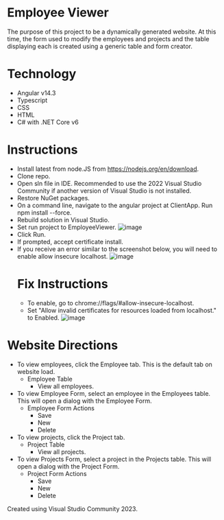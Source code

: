 # Employee Viewer
The purpose of this project to be a dynamically generated website. At this time, the form used to modify the employees and projects and the table displaying each is created using a generic table and form creator.

# Technology
- Angular v14.3
- Typescript
- CSS
- HTML
- C# with .NET Core v6

# Instructions
- Install latest from node.JS from https://nodejs.org/en/download.
- Clone repo.
- Open sln file in IDE. Recommended to use the 2022 Visual Studio Community if another version of Visual Studio is not installed.
- Restore NuGet packages.
- On a command line, navigate to the angular project at ClientApp. Run npm install --force.
- Rebuild solution in Visual Studio.
- Set run project to EmployeeViewer.
  ![image](https://github.com/PetersenEmerald/EmployeeViewer/assets/46093775/822493f7-671d-41b8-97ad-2bcd1a1f640b)
- Click Run.
- If prompted, accept certificate install.
- If you receive an error similar to the screenshot below, you will need to enable allow insecure localhost.
  ![image](https://github.com/PetersenEmerald/EmployeeViewer/assets/46093775/0e42eff0-76ce-4b86-babf-ccd8c8ae4d42)
  # Fix Instructions
  - To enable, go to chrome://flags/#allow-insecure-localhost.
  - Set "Allow invalid certificates for resources loaded from localhost." to Enabled.
    ![image](https://github.com/PetersenEmerald/EmployeeViewer/assets/46093775/63f0fb92-f0a5-4937-a7e1-9ca21498b55a)


# Website Directions
- To view employees, click the Employee tab. This is the default tab on website load.
  - Employee Table
    - View all employees.
- To view Employee Form, select an employee in the Employees table. This will open a dialog with the Employee Form.
  - Employee Form Actions
    - Save 
    - New
    - Delete
- To view projects, click the Project tab.
  - Project Table
    - View all projects.
- To view Projects Form, select a project in the Projects table. This will open a dialog with the Project Form.
  - Project Form Actions
    - Save
    - New
    - Delete

Created using Visual Studio Community 2023.
